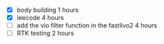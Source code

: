 - [x] body building 1 hours
- [x] leecode 4 hours
- [ ] add the vio filter function in the fastlivo2 4 hours
- [ ] RTK testing 2 hours